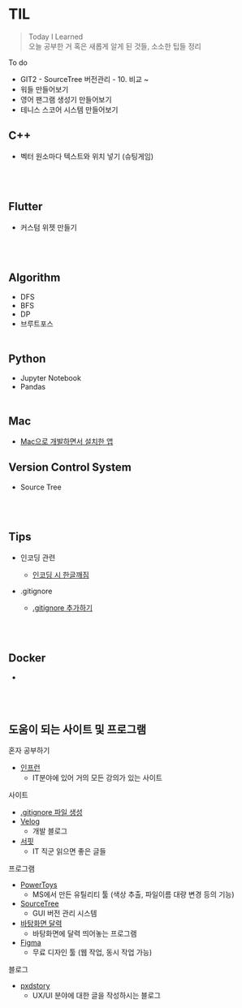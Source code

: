 # TIL
>Today I Learned  
>오늘 공부한 거 혹은 새롭게 알게 된 것들, 소소한 팁들 정리
  
To do
- GIT2 - SourceTree 버전관리 - 10. 비교 ~
- 워들 만들어보기
- 영어 팬그램 생성기 만들어보기
- 테니스 스코어 시스템 만들어보기  

## C++
- 벡터 원소마다 텍스트와 위치 넣기 (슈팅게임)

<br><br>

## Flutter
- 커스텀 위젯 만들기

<br><br>

## Algorithm
- DFS
- BFS
- DP
- 브루트포스 
<br><br>

## Python
- Jupyter Notebook
- Pandas
<br><br>

## Mac
- [Mac으로 개발하면서 설치한 앱](https://github.com/mosiccan/TIL/blob/main/Mac/mac.md#%EA%B0%9C%EB%B0%9C%EC%9E%90-mac-%EC%84%A4%EC%B9%98-%ED%94%84%EB%A1%9C%EA%B7%B8%EB%9E%A8) 

## Version Control System
- Source Tree

<br><br>

## Tips
- 인코딩 관련
    * [인코딩 시 한글깨짐](https://github.com/mosiccan/TIL/blob/main/Tips/encoding.md)

- .gitignore
  - [.gitignore 추가하기](https://github.com/mosiccan/TIL/blob/main/Tips/gitignore.md)

<br><br> 

## Docker
- 

<br><br> 

## 도움이 되는 사이트 및 프로그램
  혼자 공부하기
  - [인프런](https://www.inflearn.com/)
    - IT분야에 있어 거의 모든 강의가 있는 사이트  
  
  사이트
  - [.gitignore 파일 생성](https://www.toptal.com/developers/gitignore) 
  - [Velog](https://velog.io/)
    - 개발 블로그
  - [서핏](https://www.surfit.io/)
    - IT 직군 읽으면 좋은 글들
    
  프로그램
  - [PowerToys](https://github.com/microsoft/PowerToys/releases/tag/v0.53.3) 
    - MS에서 만든 유틸리티 툴 (색상 추출, 파일이름 대량 변경 등의 기능)
  - [SourceTree](https://www.sourcetreeapp.com/)
    - GUI 버전 관리 시스템
  - [바탕화면 달력](https://www.desktopcal.com/kor/)
    - 바탕화면에 달력 띄어놓는 프로그램
  - [Figma](https://www.figma.com/)
    - 무료 디자인 툴 (웹 작업, 동시 작업 가능)

  블로그  
  - [pxdstory](https://pxdstory.tistory.com/)
    - UX/UI 분야에 대한 글을 작성하시는 블로그  
